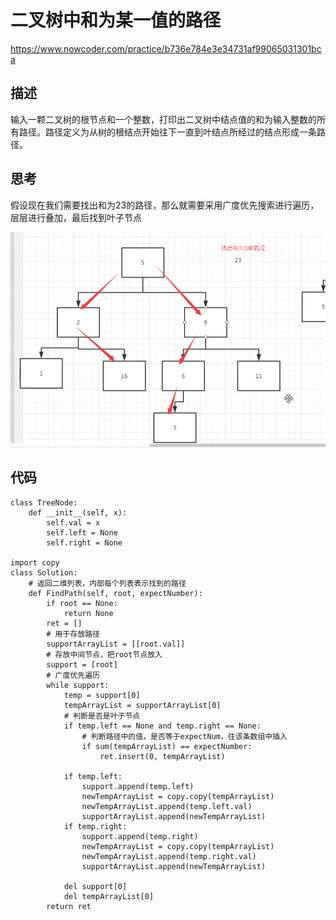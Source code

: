 # 二叉树中和为某一值的路径

https://www.nowcoder.com/practice/b736e784e3e34731af99065031301bca

## 描述

输入一颗二叉树的根节点和一个整数，打印出二叉树中结点值的和为输入整数的所有路径。路径定义为从树的根结点开始往下一直到叶结点所经过的结点形成一条路径。

## 思考

假设现在我们需要找出和为23的路径，那么就需要采用广度优先搜索进行遍历，层层进行叠加，最后找到叶子节点


![image-20200531205621259](images/image-20200531205621259.png)

## 代码

```
class TreeNode:
    def __init__(self, x):
        self.val = x
        self.left = None
        self.right = None

import copy
class Solution:
    # 返回二维列表，内部每个列表表示找到的路径
    def FindPath(self, root, expectNumber):
        if root == None:
            return None
        ret = []
        # 用于存放路径
        supportArrayList = [[root.val]]
        # 存放中间节点，把root节点放入
        support = [root]
        # 广度优先遍历
        while support:
            temp = support[0]
            tempArrayList = supportArrayList[0]
            # 判断是否是叶子节点
            if temp.left == None and temp.right == None:
                # 判断路径中的值，是否等于expectNum，往该条数组中插入
                if sum(tempArrayList) == expectNumber:
                    ret.insert(0, tempArrayList)

            if temp.left:
                support.append(temp.left)
                newTempArrayList = copy.copy(tempArrayList)
                newTempArrayList.append(temp.left.val)
                supportArrayList.append(newTempArrayList)
            if temp.right:
                support.append(temp.right)
                newTempArrayList = copy.copy(tempArrayList)
                newTempArrayList.append(temp.right.val)
                supportArrayList.append(newTempArrayList)

            del support[0]
            del tempArrayList[0]
        return ret
```
